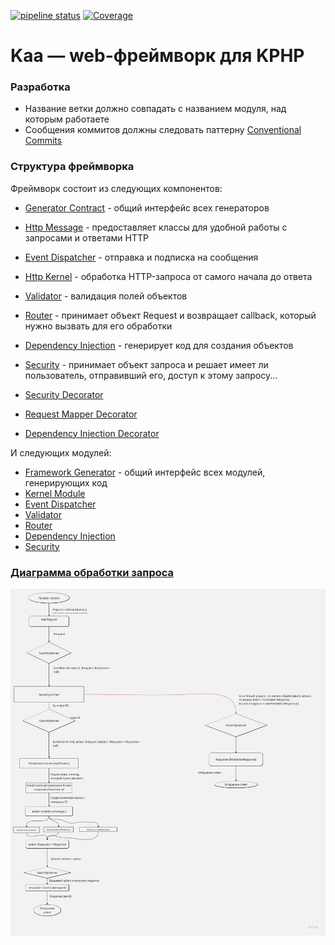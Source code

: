 [![pipeline status](https://git.miem.hse.ru/kaa-framework/kaa/badges/main/pipeline.svg)](https://git.miem.hse.ru/kaa-framework/kaa/-/commits/main)
[![Coverage](https://git.miem.hse.ru/kaa-framework/kaa/badges/main/coverage.svg?job=PHPUnit&key_text=Coverage&key_width=70&min_good=90&min_acceptable=80&min_medium=70)](https://git.miem.hse.ru/kaa-framework/kaa/badges/main/coverage.svg?job=PHPUnit&key_text=Coverage&key_width=70&min_good=90&min_acceptable=80&min_medium=70)

# Kaa &mdash; web-фреймворк для KPHP

### Разработка
- Название ветки должно совпадать с названием модуля, над которым работаете
- Сообщения коммитов должны следовать паттерну [Conventional Commits](https://www.conventionalcommits.org/en/v1.0.0/)

### Структура фреймворка
Фреймворк состоит из следующих компонентов:

+ [Generator Contract](docs/components/GeneratorContract.md) - общий интерфейс всех генераторов

+ [Http Message](docs/components/HttpMessage.md) - предоставляет классы для удобной работы с запросами и ответами HTTP

+ [Event Dispatcher](docs/components/EventDispatcher.md) - отправка и подписка на сообщения

+ [Http Kernel](docs/components/HttpKernel.md) - обработка HTTP-запроса от самого начала до ответа

+ [Validator](docs/components/Validator.md) - валидация полей объектов

+ [Router](docs/components/Router.md) - принимает объект Request и возвращает callback, который нужно вызвать для его обработки

+ [Dependency Injection](docs/components/DependencyInjection.md) - генерирует код для создания объектов

+ [Security](docs/components/Security.md) - принимает объект запроса и решает имеет ли пользователь, отправивший его, доступ к этому запросу...

+ [Security Decorator](docs/components/SecurityDecorator.md)

+ [Request Mapper Decorator](docs/components/RequestMapperDecorator.md)

+ [Dependency Injection Decorator](docs/components/DependedncyInjectionDecorator.md)

И следующих модулей:

+ [Framework Generator](docs/modules/FrameworkGenerator.md) - общий интерфейс всех модулей, генерирующих код
+ [Kernel Module](docs/modules/KernelModule.md)
+ [Event Dispatcher](docs/modules/EventDispatcher.md)
+ [Validator](docs/modules/Validator.md)
+ [Router](docs/modules/Router.md)
+ [Dependency Injection](docs/modules/DependencyInjection.md)
+ [Security](docs/modules/Security.md)

### [Диаграмма обработки запроса](https://miro.com/welcomeonboard/dkV1ZXNGekY3R2dTM1pzRmN1SWpQMTllUGdBbWhMaEJyR0JxR0E4RE5zem9iTlJ5YTRQWjRNbktRTk9laU95TnwzNDU4NzY0NTM2NTEwODMzNzI1fDI=?share_link_id=856045042759)
![Диаграмма обработки запроса](docs/request_handling.jpg)
